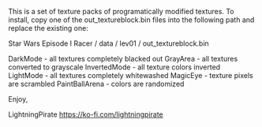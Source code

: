 This is a set of texture packs of programatically modified textures. To install, copy one of the out_textureblock.bin files into the following path and replace the existing one:

Star Wars Episode I Racer / data / lev01 / out_textureblock.bin

DarkMode - all textures completely blacked out
GrayArea - all textures converted to grayscale
InvertedMode - all texture colors inverted
LightMode - all textures completely whitewashed
MagicEye - texture pixels are scrambled
PaintBallArena - colors are randomized

Enjoy,

LightningPirate
https://ko-fi.com/lightningpirate